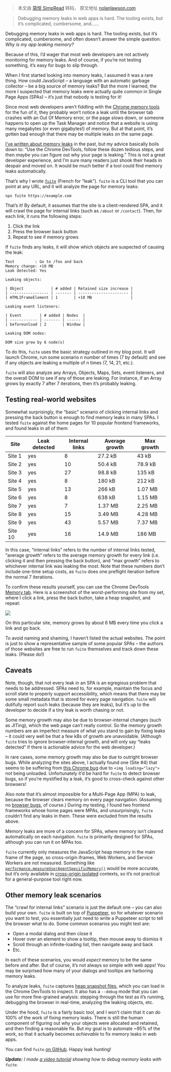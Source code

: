 > 本文由 [简悦 SimpRead](http://ksria.com/simpread/) 转码， 原文地址 [nolanlawson.com](https://nolanlawson.com/2021/12/17/introducing-fuite-a-tool-for-finding-memory-leaks-in-web-apps/)

> Debugging memory leaks in web apps is hard. The tooling exists, but it’s complicated, cumbersome, and......

Debugging memory leaks in web apps is hard. The tooling exists, but it’s complicated, cumbersome, and often doesn’t answer the simple question: _Why is my app leaking memory?_

Because of this, I’d wager that most web developers are not actively monitoring for memory leaks. And of course, if you’re not testing something, it’s easy for bugs to slip through.

When I first started looking into memory leaks, I assumed it was a rare thing. How could JavaScript – a language with an automatic garbage collector – be a big source of memory leaks? But the more I learned, the more I suspected that memory leaks were actually quite common in Single Page Apps (SPAs) – it’s just that nobody is testing for it!

Since most web developers aren’t fiddling with the [Chrome memory tools](https://developer.chrome.com/docs/devtools/memory-problems/) for the fun of it, they probably won’t notice a leak until the browser tab crashes with an Out Of Memory error, or the page slows down, or someone happens to open up the Task Manager and notice that a website is using many megabytes (or even gigabytes!) of memory. But at that point, it’s gotten bad enough that there may be multiple leaks on the same page.

[I’ve written about memory leaks](https://nolanlawson.com/2020/02/19/fixing-memory-leaks-in-web-applications/) in the past, but my advice basically boils down to: “Use the Chrome DevTools, follow these dozen tedious steps, and then _maybe_ you can figure out why your page is leaking.” This is not a great developer experience, and I’m sure many readers just shook their heads in despair and moved on. It would be much better if a tool could find memory leaks automatically.

That’s why I wrote [`fuite`](https://github.com/nolanlawson/fuite) (French for “leak”). `fuite` is a CLI tool that you can point at any URL, and it will analyze the page for memory leaks:

```
npx fuite https://example.com
```

That’s it! By default, it assumes that the site is a client-rendered SPA, and it will crawl the page for internal links (such as `/about` or `/contact`). Then, for each link, it runs the following steps:

1.  Click the link
2.  Press the browser back button
3.  Repeat to see if memory grows

If `fuite` finds any leaks, it will show which objects are suspected of causing the leak:

```
Test         : Go to /foo and back
Memory change: +10 MB
Leak detected: Yes

Leaking objects:

| Object            | # added | Retained size increase |
| ----------------- | ------- | ---------------------- |
| HTMLIFrameElement | 1       | +10 MB                 |

Leaking event listeners:

| Event        | # added | Nodes  |
| ------------ | ------- | ------ |
| beforeunload | 2       | Window |

Leaking DOM nodes:

DOM size grew by 6 node(s)
```

To do this, `fuite` uses the basic strategy outlined in my blog post. It will launch Chrome, run some scenario _n_ number of times (7 by default) and see if any objects are leaking a multiple of _n_ times (7, 14, 21, etc.).

`fuite` will also analyze any Arrays, Objects, Maps, Sets, event listeners, and the overall DOM to see if any of those are leaking. For instance, if an Array grows by exactly 7 after 7 iterations, then it’s probably leaking.

Testing real-world websites
---------------------------

Somewhat surprisingly, the “basic” scenario of clicking internal links and pressing the back button is enough to find memory leaks in many SPAs. I tested `fuite` against the home pages for 10 popular frontend frameworks, and found leaks in all of them:

<table><thead><tr><th>Site</th><th>Leak detected</th><th>Internal links</th><th>Average growth</th><th>Max growth</th></tr></thead><tbody><tr><td>Site 1</td><td>yes</td><td>8</td><td>27.2 kB</td><td>43 kB</td></tr><tr><td>Site 2</td><td>yes</td><td>10</td><td>50.4 kB</td><td>78.9 kB</td></tr><tr><td>Site 3</td><td>yes</td><td>27</td><td>98.8 kB</td><td>135 kB</td></tr><tr><td>Site 4</td><td>yes</td><td>8</td><td>180 kB</td><td>212 kB</td></tr><tr><td>Site 5</td><td>yes</td><td>13</td><td>266 kB</td><td>1.07 MB</td></tr><tr><td>Site 6</td><td>yes</td><td>8</td><td>638 kB</td><td>1.15 MB</td></tr><tr><td>Site 7</td><td>yes</td><td>7</td><td>1.37 MB</td><td>2.25 MB</td></tr><tr><td>Site 8</td><td>yes</td><td>15</td><td>3.49 MB</td><td>4.28 MB</td></tr><tr><td>Site 9</td><td>yes</td><td>43</td><td>5.57 MB</td><td>7.37 MB</td></tr><tr><td>Site 10</td><td>yes</td><td>16</td><td>14.9 MB</td><td>186 MB</td></tr></tbody></table>

In this case, “internal links” refers to the number of internal links tested, “average growth” refers to the average memory growth for every link (i.e. clicking it and then pressing the back button), and “max growth” refers to whichever internal link was leaking the most. Note that these numbers don’t include one-time setup costs, as `fuite` does one preflight iteration before the normal 7 iterations.

To confirm these results yourself, you can use the Chrome DevTools [Memory tab](https://developer.chrome.com/docs/devtools/memory-problems/#discover_detached_dom_tree_memory_leaks_with_heap_snapshots). Here is a screenshot of the worst-performing site from my set, where I click a link, press the back button, take a heap snapshot, and repeat:

![](https://nolanwlawson.files.wordpress.com/2021/12/screenshot-memory.png?w=465)

On this particular site, memory grows by about 6 MB every time you click a link and go back.

To avoid naming and shaming, I haven’t listed the actual websites. The point is just to show a representative sample of some popular SPAs – the authors of those websites are free to run `fuite` themselves and track down these leaks. (Please do!)

Caveats
-------

Note, though, that not every leak in an SPA is an egregious problem that needs to be addressed. SPAs need to, for example, maintain the focus and scroll state to properly support accessibility, which means that there may be some small metadata that is stored for every page navigation. `fuite` will dutifully report such leaks (because they are leaks), but it’s up to the developer to decide if a tiny leak is worth chasing or not.

Some memory growth may also be due to browser-internal changes (such as JITing), which the web page can’t really control. So the memory growth numbers are an imperfect measure of what you stand to gain by fixing leaks – it could very well be that a few kBs of growth are unavoidable. (Although `fuite` tries to ignore browser-internal growth, and will only say “leaks detected” if there is actionable advice for the web developer.)

In rare cases, some memory growth may also be due to outright browser bugs. While analyzing the sites above, I actually found one (Site #4) that seems to be suffering from [this Chrome bug](https://crbug.com/1213045) due to `<img loading="lazy">` not being unloaded. Unfortunately it’d be hard for `fuite` to detect browser bugs, so if you’re mystified by a leak, it’s good to cross-check against other browsers!

Also note that it’s almost impossible for a Multi-Page App (MPA) to leak, because the browser clears memory on every page navigation. (Assuming no [browser bugs](https://stackoverflow.com/a/1886359), of course.) During my testing, I found two frontend frameworks whose home pages were MPAs, and unsurprisingly, `fuite` couldn’t find any leaks in them. These were excluded from the results above.

Memory leaks are more of a concern for SPAs, where memory isn’t cleared automatically on each navigation. `fuite` is primarily designed for SPAs, although you can run it on MPAs too.

`fuite` currently only measures the JavaScript heap memory in the main frame of the page, so cross-origin iframes, Web Workers, and Service Workers are not measured. Something like [`performance.measureUserAgentSpecificMemory()`](https://chromestatus.com/feature/5685965186138112) would be more accurate, but it’s only available in [cross-origin isolated](https://developer.mozilla.org/en-US/docs/Web/API/crossOriginIsolated) contexts, so it’s not practical for a general-purpose tool right now.

Other memory leak scenarios
---------------------------

The “crawl for internal links” scenario is just the default one – you can also build your own. `fuite` is built on top of [Puppeteer](https://pptr.dev/), so for whatever scenario you want to test, you essentially just need to write a Puppeteer script to tell the browser what to do. Some common scenarios you might test are:

*   Open a modal dialog and then close it
*   Hover over an element to show a tooltip, then mouse away to dismiss it
*   Scroll through an infinite-loading list, then navigate away and back
*   Etc.

In each of these scenarios, you would _expect_ memory to be the same before and after. But of course, it’s not always so simple with web apps! You may be surprised how many of your dialogs and tooltips are harboring memory leaks.

To analyze leaks, `fuite` captures [heap snapshot files](https://developer.chrome.com/docs/devtools/memory-problems/heap-snapshots/), which you can load in the Chrome DevTools to inspect. It also has a `--debug` mode that you can use for more fine-grained analysis: stepping through the test as it’s running, debugging the browser in real-time, analyzing the leaking objects, etc.

Under the hood, `fuite` is a fairly basic tool, and I won’t claim that it can do 100% of the work of fixing memory leaks. There is still the human component of figuring out why your objects were allocated and retained, and then finding a reasonable fix. But my goal is to automate ~95% of the work, so that it actually becomes _achievable_ to fix memory leaks in web apps.

You can find `fuite` [on GitHub](https://github.com/nolanlawson/fuite). Happy leak hunting!

_**Update:** I made [a video tutorial](https://youtu.be/H0BHL2lo89M) showing how to debug memory leaks with `fuite`._